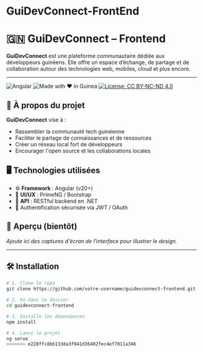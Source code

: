 # GuiDevConnect-FrontEnd

# 🇬🇳 GuiDevConnect – Frontend

**GuiDevConnect** est une plateforme communautaire dédiée aux développeurs guinéens. Elle offre un espace d’échange, de partage et de collaboration autour des technologies web, mobiles, cloud et plus encore.

---

![Angular](https://img.shields.io/badge/angular-%23DD0031.svg?&style=flat-square&logo=angular&logoColor=white)
![Made with ❤️ in Guinea](https://img.shields.io/badge/Made%20with-%E2%9D%A4%EF%B8%8F%20in%20Guinea-red?style=flat-square)
[![License: CC BY-NC-ND 4.0](https://img.shields.io/badge/License-CC--BY--NC--ND%204.0-lightgrey.svg)](https://creativecommons.org/licenses/by-nc-nd/4.0/)

## 🚀 À propos du projet

**GuiDevConnect** vise à :

- Rassembler la communauté tech guinéenne
- Faciliter le partage de connaissances et de ressources
- Créer un réseau local fort de développeurs
- Encourager l'open source et les collaborations locales

## 🖥️ Technologies utilisées

- ⚙️ **Framework** : Angular (v20+)
- 🎨 **UI/UX** : PrimeNG / Bootstrap
- 💬 **API** : RESTful backend en .NET
- 🔐 Authentification sécurisée via JWT / OAuth

## 📸 Aperçu (bientôt)

_Ajoute ici des captures d'écran de l'interface pour illustrer le design._

---

## 🛠️ Installation

```bash
# 1. Clone le repo
git clone https://github.com/votre-username/guidevconnect-frontend.git

# 2. Va dans le dossier
cd guidevconnect-frontend

# 3. Installe les dépendances
npm install

# 4. Lance le projet
ng serve
>>>>>>> e228ffc8bb133da3f041d36402fec4ef7011a346
```
